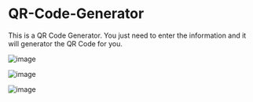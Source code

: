 # QR-Code-Generator
This is a QR Code Generator. You just need to enter the information and it will generator the QR Code for you.


![image](https://user-images.githubusercontent.com/57265762/86205442-7c620880-bb87-11ea-807e-bc4d1be55cfc.png)


![image](https://user-images.githubusercontent.com/57265762/86205498-a6b3c600-bb87-11ea-925c-983eac7f1fb6.png)


![image](https://user-images.githubusercontent.com/57265762/86205552-c945df00-bb87-11ea-944e-1b243b307088.png)

